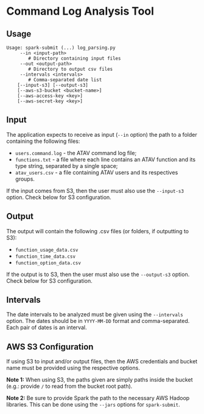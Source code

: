 # Command Log Analysis Tool


## Usage
```
Usage: spark-submit (...) log_parsing.py
	 --in <input-path>
		# Directory containing input files
	 --out <output-path>
		# Directory to output csv files
	 --intervals <intervals>
		# Comma-separated date list
	[--input-s3] [--output-s3]
	[--aws-s3-bucket <bucket-name>]
	[--aws-access-key <key>]
	[--aws-secret-key <key>]
```

## Input

The application expects to receive as input (```--in``` option) the path to a folder containing the following files:
* ```users.command.log``` - the ATAV command log file;
* ```functions.txt``` - a file where each line contains an ATAV function and its type string, separated by a single space;
* ```atav_users.csv``` - a file containing ATAV users and its respectives groups.

If the input comes from S3, then the user must also use the ```--input-s3``` option. Check below for S3 configuration.

## Output

The output will contain the following .csv files (or folders, if outputting to S3):
* ```function_usage_data.csv```
* ```function_time_data.csv```
* ```function_option_data.csv```

If the output is to S3, then the user must also use the ```--output-s3``` option. Check below for S3 configuration.

## Intervals

The date intervals to be analyzed must be given using the ```--intervals``` option.
The dates should be in ```YYYY-MM-DD``` format and comma-separated. Each pair of dates is an interval.

## AWS S3 Configuration

If using S3 to input and/or output files, then the AWS credentials and bucket name must be provided using the respective options.

**Note 1:** When using S3, the paths given are simply paths inside the bucket (e.g.: provide ```/``` to read from the bucket root path).

**Note 2:** Be sure to provide Spark the path to the necessary AWS Hadoop libraries.
This can be done using the ```--jars``` options for ```spark-submit```.


